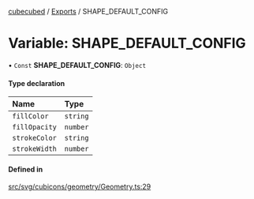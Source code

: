 [cubecubed](/reference/README.md) / [Exports](/reference/modules.md) / SHAPE\_DEFAULT\_CONFIG

# Variable: SHAPE\_DEFAULT\_CONFIG

• `Const` **SHAPE\_DEFAULT\_CONFIG**: `Object`

#### Type declaration

| Name | Type |
| :------ | :------ |
| `fillColor` | `string` |
| `fillOpacity` | `number` |
| `strokeColor` | `string` |
| `strokeWidth` | `number` |

#### Defined in

[src/svg/cubicons/geometry/Geometry.ts:29](https://github.com/imaphatduc/cubecubed/blob/4495c75/src/svg/cubicons/geometry/Geometry.ts#L29)
